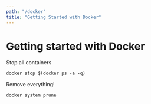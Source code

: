 ```yaml
---
path: "/docker"
title: "Getting Started with Docker"
---
```


# Getting started with Docker


Stop all containers
```
docker stop $(docker ps -a -q)
```


Remove everything!
```
docker system prune
```

